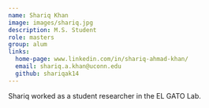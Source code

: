 ```yaml
---
name: Shariq Khan
image: images/shariq.jpg
description: M.S. Student
role: masters
group: alum
links:
  home-page: www.linkedin.com/in/shariq-ahmad-khan/
  email: shariq.a.khan@uconn.edu 
  github: shariqak14
---
```


Shariq worked as a student researcher in the EL GATO Lab.